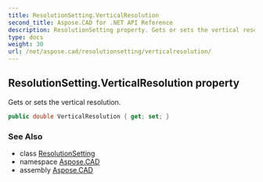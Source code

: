 ```yaml
---
title: ResolutionSetting.VerticalResolution
second_title: Aspose.CAD for .NET API Reference
description: ResolutionSetting property. Gets or sets the vertical resolution
type: docs
weight: 30
url: /net/aspose.cad/resolutionsetting/verticalresolution/
---
```

## ResolutionSetting.VerticalResolution property

Gets or sets the vertical resolution.

```csharp
public double VerticalResolution { get; set; }
```

### See Also

* class [ResolutionSetting](../)
* namespace [Aspose.CAD](../../resolutionsetting/)
* assembly [Aspose.CAD](../../../)


